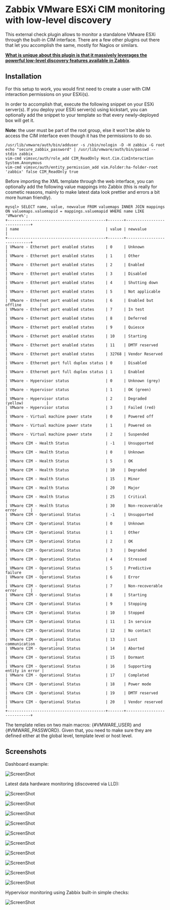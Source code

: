 # Zabbix VMware ESXi CIM monitoring with low-level discovery

This external check plugin allows to monitor a standalone VMware ESXi through the built-in CIM interface. There are a few other plugins out there that let you accomplish the same, mostly for Nagios or similars.

<u><b>What is unique about this plugin is that it massively leverages the powerful low-level discovery features available in Zabbix</b></u>.

## Installation
For this setup to work, you would first need to create a user with CIM interaction permissions on your ESXi(s).

In order to accomplish that, execute the following snippet on your ESXi server(s). If you deploy your ESXi server(s) using kickstart, you can optionally add the snippet to your template so that every newly-deployed box will get it.

<b>Note</b>: the user must be part of the root group, else it won't be able to access the CIM interface even though it has the permissions to do so.

```
/usr/lib/vmware/auth/bin/adduser -s /sbin/nologin -D -H zabbix -G root
echo "secure_zabbix_password" | /usr/lib/vmware/auth/bin/passwd --stdin zabbix
vim-cmd vimsvc/auth/role_add CIM_ReadOnly Host.Cim.CimInteraction System.Anonymous
vim-cmd vimsvc/auth/entity_permission_add vim.Folder:ha-folder-root 'zabbix' false CIM_ReadOnly true
```

Before importing the XML template through the web interface, you can optionally add the following value mappings into Zabbix (this is really for cosmetic reasons, mainly to make latest data look prettier and errors a bit more human friendly).

```
mysql> SELECT name, value, newvalue FROM valuemaps INNER JOIN mappings ON valuemaps.valuemapid = mappings.valuemapid WHERE name LIKE 'VMware%';
+-------------------------------------------+-------+----------------------------+
| name                                      | value | newvalue                   |
+-------------------------------------------+-------+----------------------------+
| VMware - Ethernet port enabled states     | 0     | Unknown                    |
| VMware - Ethernet port enabled states     | 1     | Other                      |
| VMware - Ethernet port enabled states     | 2     | Enabled                    |
| VMware - Ethernet port enabled states     | 3     | Disabled                   |
| VMware - Ethernet port enabled states     | 4     | Shutting down              |
| VMware - Ethernet port enabled states     | 5     | Not applicable             |
| VMware - Ethernet port enabled states     | 6     | Enabled but offline        |
| VMware - Ethernet port enabled states     | 7     | In test                    |
| VMware - Ethernet port enabled states     | 8     | Deferred                   |
| VMware - Ethernet port enabled states     | 9     | Quiesce                    |
| VMware - Ethernet port enabled states     | 10    | Starting                   |
| VMware - Ethernet port enabled states     | 11    | DMTF reserved              |
| VMware - Ethernet port enabled states     | 32768 | Vendor Reserved            |
| VMware - Ethernet port full duplex status | 0     | Disabled                   |
| VMware - Ethernet port full duplex status | 1     | Enabled                    |
| VMware - Hypervisor status                | 0     | Unknown (grey)             |
| VMware - Hypervisor status                | 1     | OK (green)                 |
| VMware - Hypervisor status                | 2     | Degraded (yellow)          |
| VMware - Hypervisor status                | 3     | Failed (red)               |
| VMware - Virtual machine power state      | 0     | Powered off                |
| VMware - Virtual machine power state      | 1     | Powered on                 |
| VMware - Virtual machine power state      | 2     | Suspended                  |
| VMware CIM - Health Status                | -1    | Unsupported                |
| VMware CIM - Health Status                | 0     | Unknown                    |
| VMware CIM - Health Status                | 5     | OK                         |
| VMware CIM - Health Status                | 10    | Degraded                   |
| VMware CIM - Health Status                | 15    | Minor                      |
| VMware CIM - Health Status                | 20    | Major                      |
| VMware CIM - Health Status                | 25    | Critical                   |
| VMware CIM - Health Status                | 30    | Non-recoverable error      |
| VMware CIM - Operational Status           | -1    | Unsupported                |
| VMware CIM - Operational Status           | 0     | Unknown                    |
| VMware CIM - Operational Status           | 1     | Other                      |
| VMware CIM - Operational Status           | 2     | OK                         |
| VMware CIM - Operational Status           | 3     | Degraded                   |
| VMware CIM - Operational Status           | 4     | Stressed                   |
| VMware CIM - Operational Status           | 5     | Predictive failure         |
| VMware CIM - Operational Status           | 6     | Error                      |
| VMware CIM - Operational Status           | 7     | Non-recoverable error      |
| VMware CIM - Operational Status           | 8     | Starting                   |
| VMware CIM - Operational Status           | 9     | Stopping                   |
| VMware CIM - Operational Status           | 10    | Stopped                    |
| VMware CIM - Operational Status           | 11    | In service                 |
| VMware CIM - Operational Status           | 12    | No contact                 |
| VMware CIM - Operational Status           | 13    | Lost communication         |
| VMware CIM - Operational Status           | 14    | Aborted                    |
| VMware CIM - Operational Status           | 15    | Dormant                    |
| VMware CIM - Operational Status           | 16    | Supporting entity in error |
| VMware CIM - Operational Status           | 17    | Completed                  |
| VMware CIM - Operational Status           | 18    | Power mode                 |
| VMware CIM - Operational Status           | 19    | DMTF reserved              |
| VMware CIM - Operational Status           | 20    | Vendor reserved            |
+-------------------------------------------+-------+----------------------------+
```

The template relies on two main macros: {#VMWARE_USER} and {#VMWARE_PASSWORD}. Given that, you need to make sure they are defined either at the global level, template level or host level.

## Screenshots

Dashboard example:

![ScreenShot](https://raw.github.com/m4ce/zabbix-vmware_esxi/master/screenshots/zabbix-vmware-dashboard.png)

Latest data hardware monitoring (discovered via LLD):

![ScreenShot](https://raw.github.com/m4ce/zabbix-vmware_esxi/master/screenshots/zabbix-vmware-latest_data1.png)

![ScreenShot](https://raw.github.com/m4ce/zabbix-vmware_esxi/master/screenshots/zabbix-vmware-latest_data2.png)

![ScreenShot](https://raw.github.com/m4ce/zabbix-vmware_esxi/master/screenshots/zabbix-vmware-latest_data3.png)

![ScreenShot](https://raw.github.com/m4ce/zabbix-vmware_esxi/master/screenshots/zabbix-vmware-latest_data4.png)

![ScreenShot](https://raw.github.com/m4ce/zabbix-vmware_esxi/master/screenshots/zabbix-vmware-latest_data5.png)

![ScreenShot](https://raw.github.com/m4ce/zabbix-vmware_esxi/master/screenshots/zabbix-vmware-latest_data6.png)

![ScreenShot](https://raw.github.com/m4ce/zabbix-vmware_esxi/master/screenshots/zabbix-vmware-latest_data7.png)

![ScreenShot](https://raw.github.com/m4ce/zabbix-vmware_esxi/master/screenshots/zabbix-vmware-latest_data8.png)

![ScreenShot](https://raw.github.com/m4ce/zabbix-vmware_esxi/master/screenshots/zabbix-vmware-latest_data9.png)

![ScreenShot](https://raw.github.com/m4ce/zabbix-vmware_esxi/master/screenshots/zabbix-vmware-latest_data10.png)

Hypervisor monitoring using Zabbix built-in simple checks:

![ScreenShot](https://raw.github.com/m4ce/zabbix-vmware_esxi/master/screenshots/zabbix-vmware-latest_data11.png)

